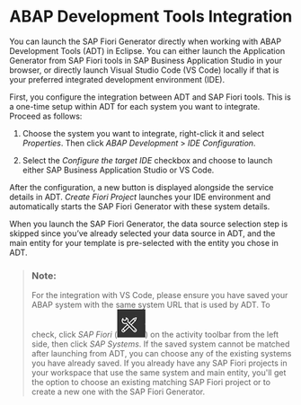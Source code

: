 <!-- loio20da2fd6cec64fc38d6d50641a4cf8d5 -->

# ABAP Development Tools Integration

You can launch the SAP Fiori Generator directly when working with ABAP Development Tools \(ADT\) in Eclipse. You can either launch the Application Generator from SAP Fiori tools in SAP Business Application Studio in your browser, or directly launch Visual Studio Code \(VS Code\) locally if that is your preferred integrated development environment \(IDE\).

First, you configure the integration between ADT and SAP Fiori tools. This is a one-time setup within ADT for each system you want to integrate. Proceed as follows:

1.  Choose the system you want to integrate, right-click it and select *Properties*. Then click *ABAP Development* \> *IDE Configuration*.

2.  Select the *Configure the target IDE* checkbox and choose to launch either SAP Business Application Studio or VS Code.


After the configuration, a new button is displayed alongside the service details in ADT. *Create Fiori Project* launches your IDE environment and automatically starts the SAP Fiori Generator with these system details.

When you launch the SAP Fiori Generator, the data source selection step is skipped since you’ve already selected your data source in ADT, and the main entity for your template is pre-selected with the entity you chose in ADT.

> ### Note:  
> For the integration with VS Code, please ensure you have saved your ABAP system with the same system URL that is used by ADT. To check, click *SAP Fiori* \(![Wrench/Pencil icon](images/SAP_Fiori_tools_Wrench_Pencil_9d6b0f8.png)\) on the activity toolbar from the left side, then click *SAP Systems*. If the saved system cannot be matched after launching from ADT, you can choose any of the existing systems you have already saved. If you already have any SAP Fiori projects in your workspace that use the same system and main entity, you'll get the option to choose an existing matching SAP Fiori project or to create a new one with the SAP Fiori Generator.


